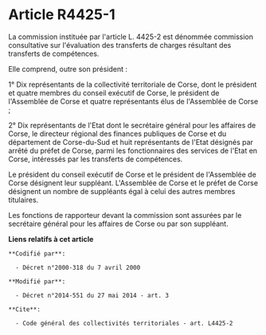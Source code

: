 # Article R4425-1

La commission instituée par l'article L. 4425-2 est dénommée commission consultative sur l'évaluation des transferts de
charges résultant des transferts de compétences. 

Elle comprend, outre son président : 

1° Dix représentants de la collectivité territoriale de Corse, dont le président et quatre membres du conseil exécutif de
Corse, le président de l'Assemblée de Corse et quatre représentants élus de l'Assemblée de Corse ; 

2° Dix représentants de l'Etat dont le secrétaire général pour les affaires de Corse, le     directeur régional des finances
publiques de Corse et du département de Corse-du-Sud et huit représentants de l'Etat désignés par arrêté du préfet de Corse,
parmi les fonctionnaires des services de l'Etat en Corse, intéressés par les transferts de compétences. 

Le président du conseil exécutif de Corse et le président de l'Assemblée de Corse désignent leur suppléant. L'Assemblée de
Corse et le préfet de Corse désignent un nombre de suppléants égal à celui des autres membres titulaires. 

Les fonctions de rapporteur devant la commission sont assurées par le secrétaire général pour les affaires de Corse ou par
son suppléant.

**Liens relatifs à cet article**

	**Codifié par**:

	  - Décret n°2000-318 du 7 avril 2000

	**Modifié par**:

	  - Décret n°2014-551 du 27 mai 2014 - art. 3

	**Cite**:

	  - Code général des collectivités territoriales - art. L4425-2
